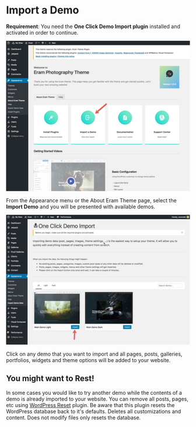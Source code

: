 # Import a Demo

**Requirement**: You need the **One Click Demo Import plugin** installed and activated in order to continue.

![](.gitbook/assets/2017-01-05_09-49-59-2.jpg)

From the Appearance menu or the About Eram Theme page, select the **Import Demo** and you will be presented with available demos.

![](.gitbook/assets/2017-01-05_10-32-40.jpg)

Click on any demo that you want to import and all pages, posts, galleries, portfolios, widgets and theme options will be added to your website.

## You might want to Rest!

In some cases you would like to try another demo while the contents of a demo is already imported to your website. You can remove all posts, pages, etc using [WordPress Reset](https://wordpress.org/plugins/wordpress-reset/) plugin. Be aware that this plugin resets the WordPress database back to it's defaults. Deletes all customizations and content. Does not modify files only resets the database.

